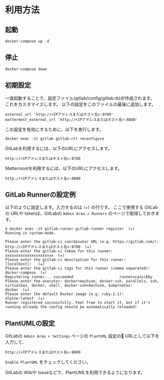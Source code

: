 利用方法
====

起動
----

```
docker-compose up -d
```

停止
----

```
docker-compose down
```

初期設定
----

一度起動することで、設定ファイル(gitlab/config/gitlab.rb)が作成されます。
これをカスタマイズします。
以下の設定をこのファイルの最後に追加します。

```
external_url 'http://<IPアドレスまたはホスト名>:8780'
mattermost_external_url 'http://<IPアドレスまたはホスト名>:8880'
```

この設定を有効にするために、以下を実行します。

```
docker exec -it gitlab gitlab-ctl reconfigure
```

GitLabを利用するには、以下のURLにアクセスします。

`http://<IPアドレスまたはホスト名>:8780`

Mattermostを利用するには、以下のURLにアクセスします。

`http://<IPアドレスまたはホスト名>:8880`

GitLab Runnerの設定例
----

以下のように設定します。入力するのは `(★)` の行です。
ここで使用する GitLabの URLや tokenは、GitLabの `Admin Area > Runners` のページで取得しておきます。

```
$ docker exec -it gitlab-runner gitlab-runner register  (★)
Running in system-mode.

Please enter the gitlab-ci coordinator URL (e.g. https://gitlab.com/):
http://<IPアドレスまたはホスト名>:8780  (★)
Please enter the gitlab-ci token for this runner:
xxxxxxxxxxxxxxxxxxxxxx  (★)
Please enter the gitlab-ci description for this runner:
[localhost]:   (★)
Please enter the gitlab-ci tags for this runner (comma separated):
docker-compose  (★)
Registering runner... succeeded                     runner=caiccE6y
Please enter the executor: docker+machine, docker-ssh, parallels, ssh, virtualbox, docker, shell, docker-ssh+machine, kubernetes:
docker  (★)
Please enter the default Docker image (e.g. ruby:2.1):
alpine:latest  (★)
Runner registered successfully. Feel free to start it, but if it's running already the config should be automatically reloaded! 
```

PlantUMLの設定
----

GitLabの `Admin Area > Settings` ページの `PlantUML` 設定の URLとして以下を入力して、

`http://<IPアドレスまたはホスト名>:8089`

`Enable PlantUML` をチェックしてください。

GitLabの Wikiや Issueなどで、PlantUMLを利用できるようになります。

